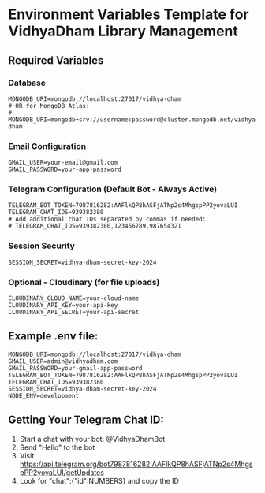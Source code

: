# Environment Variables Template for VidhyaDham Library Management

## Required Variables

### Database
```
MONGODB_URI=mongodb://localhost:27017/vidhya-dham
# OR for MongoDB Atlas:
# MONGODB_URI=mongodb+srv://username:password@cluster.mongodb.net/vidhya-dham
```

### Email Configuration
```
GMAIL_USER=your-email@gmail.com
GMAIL_PASSWORD=your-app-password
```

### Telegram Configuration (Default Bot - Always Active)
```
TELEGRAM_BOT_TOKEN=7987816282:AAFlkQP8hASFjATNp2s4MhgspPP2yovaLUI
TELEGRAM_CHAT_IDS=939382380
# Add additional chat IDs separated by commas if needed:
# TELEGRAM_CHAT_IDS=939382380,123456789,987654321
```

### Session Security
```
SESSION_SECRET=vidhya-dham-secret-key-2024
```

### Optional - Cloudinary (for file uploads)
```
CLOUDINARY_CLOUD_NAME=your-cloud-name
CLOUDINARY_API_KEY=your-api-key
CLOUDINARY_API_SECRET=your-api-secret
```

## Example .env file:
```
MONGODB_URI=mongodb://localhost:27017/vidhya-dham
GMAIL_USER=admin@vidhyadham.com
GMAIL_PASSWORD=your-gmail-app-password
TELEGRAM_BOT_TOKEN=7987816282:AAFlkQP8hASFjATNp2s4MhgspPP2yovaLUI
TELEGRAM_CHAT_IDS=939382380
SESSION_SECRET=vidhya-dham-secret-key-2024
NODE_ENV=development
```

## Getting Your Telegram Chat ID:
1. Start a chat with your bot: @VidhyaDhamBot
2. Send "Hello" to the bot
3. Visit: https://api.telegram.org/bot7987816282:AAFlkQP8hASFjATNp2s4MhgspPP2yovaLUI/getUpdates
4. Look for "chat":{"id":NUMBERS} and copy the ID
